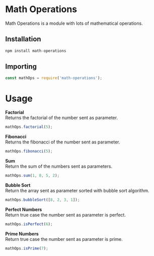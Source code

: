 # Math Operations

Math Operations is a module with lots of mathematical operations.

## Installation
```javascript
npm install math-operations
```

## Importing

```javascript
const mathOps = require('math-operations');  
```

# Usage

**Factorial**  
Returns the factorial of the number sent as parameter.
```javascript
mathOps.factorial(5);
```

**Fibonacci**  
Returns the fibonacci of the number sent as parameter.
```javascript
mathOps.fibonacci(5);
```

**Sum**  
Return the sum of the numbers sent as parameters.
```javascript
mathOps.sum(1, 8, 5, 2);
```

**Bubble Sort**  
Return the array sent as parameter sorted with bubble sort algorithm.
```javascript
mathOps.bubbleSort([8, 2, 3, 1]);
```

**Perfect Numbers**  
Return true case the number sent as parameter is perfect.
```javascript
mathOps.isPerfect(6);
```

**Prime Numbers**  
Return true case the number sent as parameter is prime.
```javascript
mathOps.isPrime(7);
```

